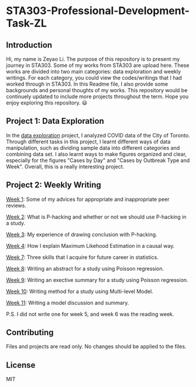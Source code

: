 # STA303-Professional-Development-Task-ZL

## Introduction

Hi, my name is Zeyao Li. The purpose of this repository is to present my journey in STA303. Some of my works from STA303 are upload here. These works are divided into two main categories: data exploration and weekly writings. For each category, you could view the codes/writings that I had worked through in STA303. In this Readme file, I also provide some backgrounds and personal thoughts of my works. This repository would be continuely updated to include more projects throughout the term. Hope you enjoy exploring this repository. :smiley:

## Project 1: Data Exploration

In the [data exploration](Data-Exploration) project, I analyzed COVID data of the City of Toronto. Through different tasks in this project, I learnt different ways of data manipulation, such as dividing sample data into different categories and combining data set. I also learnt ways to make figures organized and clear, especially for the figures "Cases by Day" and "Cases by Outbreak Type and Week". Overall, this is a really interesting project. 

## Project 2: Weekly Writing

[Week 1](Weekly-Writing/Week1.md): Some of my advices for appropriate and inappropriate peer reviews.

[Week 2](Weekly-Writing/Week2.md): What is P-hacking and whether or not we should use P-hacking in a study.

[Week 3](Weekly-Writing/Week3.md): My experience of drawing conclusion with P-hacking.

[Week 4](Weekly-Writing/Week4.md): How I explain Maximum Likehood Estimation in a causal way.

[Week 7](Weekly-Writing/Week7.md): Three skills that I acquire for future career in statistics.

[Week 8](Weekly-Writing/Week8.md): Writing an abstract for a study using Poisson regression.

[Week 9](Weekly-Writing/Week9.md): Writing an exective summary for a study using Poisson regression.

[Week 10](Weekly-Writing/Week10.Rmd): Writing method for a study using Multi-level Model.

[Week 11](Weekly-Writing/Week11.md): Writing a model discussion and summary.

P.S. I did not write one for week 5, and week 6 was the reading week.

## Contributing

Files and projects are read only. No changes should be applied to the files.

## License

MIT

